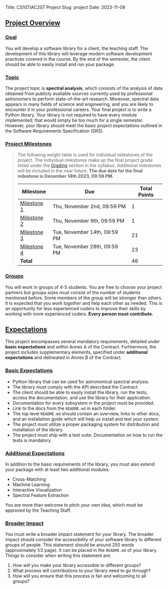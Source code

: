 Title: CS107/AC207 Project
Slug: project
Date: 2023-11-08

## <a id="project-overview"></a><a class="anchor-link" href="#project-overview">Project Overview</a>

### <a id="project-goal"></a><a class="anchor-link" href="#project-goal">Goal</a>

You will develop a software library for a client, the teaching staff. The development of this library will leverage modern software development practices covered in the course. By the end of the semester, the client should be able to easily install and run your package.

### <a id="project-topic"></a><a class="anchor-link" href="#project-topic">Topic</a>

The project topic is **spectral analysis**, which consists of the analysis of data obtained from publicly available sources currently used by professional astronomers to perform state-of-the-art research. Moreover, spectral data appears in many fields of science and engineering, and you are likely to encounter it in your professional careers. Your final project is to write a Python library. Your library is not required to have every module implemented; that would simply be too much for a single semester. However, your library should meet the basic project expectations outlined in the Software Requirements Specification (SRS).

### <a id="project-milestones"></a><a class="anchor-link" href="#project-milestones">Project Milestones</a>


>The following weight table is used for individual milestones of the project. The individual milestones make up the final project grade listed under the <a href="./syllabus.html#grading">Grading</a> section in the syllabus. Additional milestones will be included in the near future.
>**The due date for the final milestone is December 14th 2023, 09:59 PM.**
>
>| Milestone                                                     | Due                           | Total Points |
>|---------------------------------------------------------------|-------------------------------|--------------|
>| [Milestone 1]({filename}/project/milestone1/index.md)       | Thu, November 2nd, 09:59 PM | 1         |
>| [Milestone 2]({filename}/project/milestone2/index.md)       | Thu, November 9th, 09:59 PM     | 1    |
>| [Milestone 3]({filename}/project/milestone3/index.md)         | Tue, November 14th, 09:59 PM    | 21           |
>| [Milestone 4]({filename}/project/milestone4/index.md)         | Tue, November 28th, 09:59 PM    | 23           |
>| **Total**                                                     |                               |     46|



### <a id="project-groups"></a><a class="anchor-link" href="#project-groups">Groups</a>

You will work in groups of 4-5 students.  You are free to choose your project
partners but groups sizes must consist of the number of students mentioned
before.  Some members of the group will be stronger than others.  It is expected
that you *work together* and help each other as needed.  This is an opportunity
for less experienced coders to improve their skills by working with more
experienced coders. **Every person must contribute.**


## <a id="project-expectations"></a><a class="anchor-link" href="#project-expectations">Expectations</a>
This project encompasses several mandatory requirements, detailed under **basic expectations** and within Annex A of the Contract. Furthermore, the project includes supplementary elements, specified under **additional expectations** and delineated in Annex B of the Contract.

### <a id="project-requirements"></a><a class="anchor-link" href="#project-requirements">Basic Expectations</a>

- Python library that can be used for astronomical spectral analysis.
- The library must comply with the API described the Contract.
- The client should be able to easily install the library, run the tests, access
  the documentation, and use the library for their application.
- Documentation for every subsystem in the project must be provided.
- Link to the docs from the `README.md` in each folder.
- The top level `README.md` should contain an overview, links to other docs, and
  an installation guide which will help us install and test your system.
- The project must utilize a proper packaging system for distribution and
  installation of the library.
- The project must ship with a test suite.  Documentation on how to run the tests is mandatory.


### <a id="project-additional"></a><a class="anchor-link" href="#project-additional">Additional Expectations</a>

In addition to the basic requirements of the library, you must also extend your package with at least two additional modules. 

* Cross-Matching
* Machine Learning
* Interactive Visualization
* Spectral Feature Extraction

You are more than welcome to pitch your own idea, which must be approved by the Teaching Staff.

### <a id="project-impact"></a><a class="anchor-link" href="#project-impact">Broader Impact</a>

You must write a broader impact statement for your library. The broader impact
should consider the accessibility of your software library to different groups
of people. This statement should be around 250 words (approximately 1/2 page).
It can be placed in the `README.md` of your library. Things to consider when
writing this statement are:

1. How will you make your library accessible to different groups?
2. What process will contributions to your library need to go through?
3. How will you ensure that this process is fair and welcoming to all groups?
